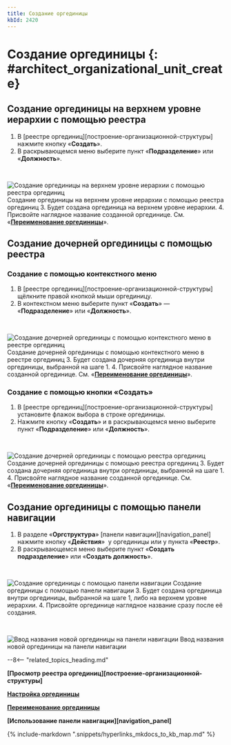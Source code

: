 ```yaml
---
title: Создание оргединицы
kbId: 2420
---
```


# Создание оргединицы {: #architect_organizational_unit_create}

## Создание оргединицы на верхнем уровне иерархии с помощью реестра

1. В [реестре оргединиц][построение-организационной-структуры] нажмите кнопку «**Создать**».
2. В раскрывающемся меню выберите пункт «**Подразделение**» или «**Должность**».

 

![Создание оргединицы на верхнем уровне иерархии с помощью реестра оргединиц](https://kb.comindware.ru/assets/organizational_structure_modeling_create_unit_from_registry.png)
Создание оргединицы на верхнем уровне иерархии с помощью реестра оргединиц
3. Будет создана оргединица на верхнем уровне иерархии.
4. Присвойте наглядное название созданной оргединице. См. «**[Переименование оргединицы](https://kb.comindware.ru/article.php?id=2421)**».

## Создание дочерней оргединицы с помощью реестра

### Создание с помощью контекстного меню

1. В [реестре оргединиц][построение-организационной-структуры] щёлкните правой кнопкой мыши оргединицу.
2. В контекстном меню выберите пункт «**Создать**» — «**Подразделение**» или «**Должность**».

 

![Создание дочерней оргединицы с помощью контекстного меню в реестре оргединиц](https://kb.comindware.ru/assets/organizational_structure_modeling_create_unit_from_context_menu.png)
Создание дочерней оргединицы с помощью контекстного меню в реестре оргединиц
3. Будет создана дочерняя оргединица внутри оргединицы, выбранной на шаге 1.
4. Присвойте наглядное название созданной оргединице. См. «**[Переименование оргединицы](https://kb.comindware.ru/article.php?id=2421)**».

### Создание с помощью кнопки «Создать»

1. В [реестре оргединиц][построение-организационной-структуры] установите флажок выбора в строке оргединицы.
2. Нажмите кнопку «**Создать**» и в раскрывающемся меню выберите пункт «**Подразделение**» или «**Должность**».

 

![Создание дочерней оргединицы с помощью реестра оргединиц](https://kb.comindware.ru/assets/organizational_structure_modeling_create_subunit_from_registry.png)
Создание дочерней оргединицы с помощью реестра оргединиц
3. Будет создана дочерняя оргединица внутри оргединицы, выбранной на шаге 1.
4. Присвойте наглядное название созданной оргединице. См. «**[Переименование оргединицы](https://kb.comindware.ru/article.php?id=2421)**».

## Создание оргединицы с помощью панели навигации

1. В разделе «**Оргструктура**» [панели навигации][navigation_panel] нажмите кнопку «**Действия**» *‌* у оргединицы или у пункта «**Реестр**».
2. В раскрывающемся меню выберите пункт «**Создать подразделение**» или «**Создать должность**».

 

![Создание оргединицы с помощью панели навигации](https://kb.comindware.ru/assets/organizational_structure_modeling_create_unit_from_navigation.png)
Создание оргединицы с помощью панели навигации
3. Будет создана оргединица внутри оргединицы, выбранной на шаге 1, либо на верхнем уровне иерархии.
4. Присвойте оргединице наглядное название сразу после её создания.

 

![Ввод названия новой оргединицы на панели навигации](https://kb.comindware.ru/assets/organizational_structure_modeling_rename_on_creation.png)
Ввод названия новой оргединицы на панели навигации

--8<-- "related_topics_heading.md"

**[Просмотр реестра оргединиц][построение-организационной-структуры]**

**[Настройка оргединицы](https://kb.comindware.ru/article.php?id=2418)**

**[Переименование оргединицы](https://kb.comindware.ru/article.php?id=2421)**

**[Использование панели навигации][navigation_panel]**

{% include-markdown ".snippets/hyperlinks_mkdocs_to_kb_map.md" %}
